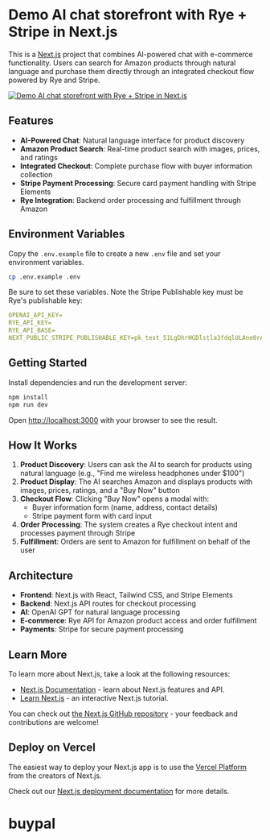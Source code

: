 # Demo AI chat storefront with Rye + Stripe in Next.js

This is a [Next.js](https://nextjs.org/) project that combines AI-powered chat with e-commerce functionality. Users can search for Amazon products through natural language and purchase them directly through an integrated checkout flow powered by Rye and Stripe.

[![Demo AI chat storefront with Rye + Stripe in Next.js](https://img.youtube.com/vi/c15CmI-kn54/0.jpg)](https://www.youtube.com/watch?v=c15CmI-kn54)

## Features

- **AI-Powered Chat**: Natural language interface for product discovery
- **Amazon Product Search**: Real-time product search with images, prices, and ratings
- **Integrated Checkout**: Complete purchase flow with buyer information collection
- **Stripe Payment Processing**: Secure card payment handling with Stripe Elements
- **Rye Integration**: Backend order processing and fulfillment through Amazon

## Environment Variables

Copy the `.env.example` file to create a new `.env` file and set your environment variables.

```bash
cp .env.example .env
```

Be sure to set these variables. Note the Stripe Publishable key must be Rye's publishable key:

```yaml
OPENAI_API_KEY=
RYE_API_KEY=
RYE_API_BASE=
NEXT_PUBLIC_STRIPE_PUBLISHABLE_KEY=pk_test_51LgDhrHGDlstla3fdqlULAne0rAf4Ho6aBV2cobkYQ4m863Sy0W8DNu2HOnUeYTQzQnE4DZGyzvCB8Yzl1r38isl00H9sVKEMu
```

## Getting Started

Install dependencies and run the development server:

```bash
npm install
npm run dev
```

Open [http://localhost:3000](http://localhost:3000) with your browser to see the result.

## How It Works

1. **Product Discovery**: Users can ask the AI to search for products using natural language (e.g., "Find me wireless headphones under $100")
2. **Product Display**: The AI searches Amazon and displays products with images, prices, ratings, and a "Buy Now" button
3. **Checkout Flow**: Clicking "Buy Now" opens a modal with:
   - Buyer information form (name, address, contact details)
   - Stripe payment form with card input
4. **Order Processing**: The system creates a Rye checkout intent and processes payment through Stripe
5. **Fulfillment**: Orders are sent to Amazon for fulfillment on behalf of the user

## Architecture

- **Frontend**: Next.js with React, Tailwind CSS, and Stripe Elements
- **Backend**: Next.js API routes for checkout processing
- **AI**: OpenAI GPT for natural language processing
- **E-commerce**: Rye API for Amazon product access and order fulfillment
- **Payments**: Stripe for secure payment processing

## Learn More

To learn more about Next.js, take a look at the following resources:

- [Next.js Documentation](https://nextjs.org/docs) - learn about Next.js features and API.
- [Learn Next.js](https://nextjs.org/learn) - an interactive Next.js tutorial.

You can check out [the Next.js GitHub repository](https://github.com/vercel/next.js/) - your feedback and contributions are welcome!

## Deploy on Vercel

The easiest way to deploy your Next.js app is to use the [Vercel Platform](https://vercel.com/new?utm_medium=default-template&filter=next.js&utm_source=create-next-app&utm_campaign=create-next-app-readme) from the creators of Next.js.

Check out our [Next.js deployment documentation](https://nextjs.org/docs/deployment) for more details.
# buypal
